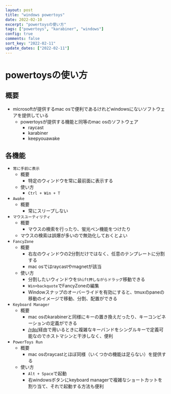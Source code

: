 ```yaml
---
layout: post
title: "windows powertoys"
date: 2022-02-10
excerpt: "powertoysの使い方"
tags: ["powertoys", "karabiner", "windows"]
config: true
comments: false
sort_key: "2022-02-11"
update_dates: ["2022-02-11"]
---
```


# powertoysの使い方

## 概要
 - microsoftが提供するmac osで便利であるけれどwindowsにないソフトウェアを提供している
   - powertoysが提供する機能と同等のmac osのソフトウェア
     - raycast
     - karabiner
     - keepyouawake

## 各機能
 - `常に手前に表示`
   - 概要
     - 特定のウィンドウを常に最前面に表示する
   - 使い方
     - `Ctrl + Win + T`
 - `Awake`
   - 概要
     - 常にスリープしない
 - `マウスユーティリティ`
   - 概要
     - マウスの検索を行ったり、蛍光ペン機能をつけたり
    - マウスの検索は誤爆が多いので無効化しておくとよい
 - `FancyZone`
   - 概要
     - 右左のウィンドウの2分割だけではなく、任意のテンプレートに分割する
     - mac osではraycastやmagnetが該当
   - 使い方
     - 分割したいウィンドウを`Shift押しながらドラッグ`移動できる
     - `Win+backquote`でFancyZoneの編集
     - Windowスナップのオーバーライドを有効にすると、tmuxのpaneの移動のイメージで移動、分割、配置ができる
 - `Keyboard Manager`
   - 概要
     - mac osのkarabinerと同様にキーの置き換えだったり、キーコンビネーションの定義ができる
     - [/rdp/](/rdp/)経由で用いるときに複雑なキーバンドをシングルキーで定義可能なのでホストマシンと干渉しなく、便利
 - `PowerToys Run`
   - 概要
     - mac osのraycastとほぼ同様（いくつかの機能は足らない）を提供する
   - 使い方
     - `Alt + Space`で起動
     - 右windowsボタンにkeyboard managerで複雑なショートカットを割り当て、それで起動する方法も便利
